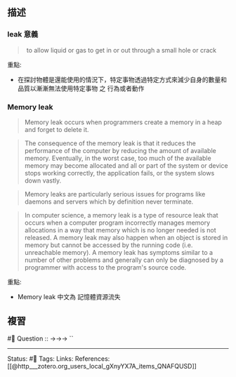 

## 描述




### leak 意義

>  to allow liquid or gas to get in or out through a small hole or crack

重點: 
- 在探討物體是還能使用的情況下，特定事物透過特定方式來減少自身的數量和品質以漸漸無法使用特定事物 之 行為或者動作
### Memory leak

> Memory leak occurs when programmers create a memory in a heap and forget to delete it.

> The consequence of the memory leak is that it reduces the performance of the computer by reducing the amount of available memory. Eventually, in the worst case, too much of the available memory may become allocated and all or part of the system or device stops working correctly, the application fails, or the system slows down vastly.

> Memory leaks are particularly serious issues for programs like daemons and servers which by definition never terminate.


> In computer science, a memory leak is a type of resource leak that occurs when a computer program incorrectly manages memory allocations in a way that memory which is no longer needed is not released. A memory leak may also happen when an object is stored in memory but cannot be accessed by the running code (i.e. unreachable memory). A memory leak has symptoms similar to a number of other problems and generally can only be diagnosed by a programmer with access to the program's source code.

重點:
- Memory leak 中文為 記憶體資源流失

## 複習
#🧠 Question :: ->->-> ``

---
Status: #🌱 
Tags:
Links:
References:
[[@http___zotero.org_users_local_gXnyYX7A_items_QNAFQUSD]]